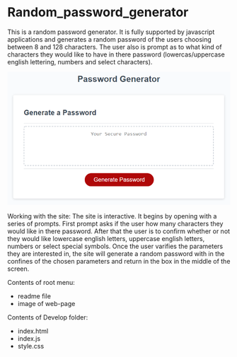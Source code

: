 # Random_password_generator
This is a random password generator.  It is fully supported by javascript applications and generates a random password of the users choosing
between 8 and 128 characters.  The user also is prompt as to what kind of characters they would like to have in there password (lowercas/uppercase english lettering, numbers and select characters).

![Image of random password generator site](web-siteimage.png)

Working with the site:
  The site is interactive. It begins by opening with a series of prompts.  First prompt asks if the user how many characters they would like in there password.
  After that the user is to confirm whether or not they would like lowercase english letters, uppercase english letters, numbers or select special symbols.  Once     the user varifies the parameters they are interested in, the site will generate a random password with in the confines of the chosen parameters and return in the   box in the middle of the screen. 

Contents of root menu:
  - readme file
  - image of web-page

Contents of Develop folder:
  - index.html
  - index.js
  - style.css
  
  
  


